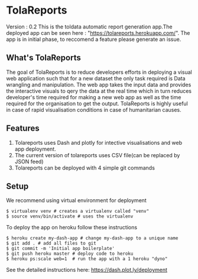 # TolaReports


Version : 0.2
This is the toldata automatic report generation app.The deployed app can be seen here : "https://tolareports.herokuapp.com/".
The app is in initial phase, to reccomend a feature please generate an issue.

## What's TolaReports
The goal of TolaReports is to reduce developers efforts in deploying a visual web application such that for a new dataset the only task required is Data wrangling and manipulation. The web app takes the input data and provides the interactive visuals to qery the data at the real time which in turn reduces developer's time required for making a new web app as well as the time required for the organisation to get the output. TolaReports is highly useful in case of rapid visualisation conditions in case of humanitarian causes.

## Features
1. Tolareports uses Dash and plotly for intective visualisations and web app deployment.
2. The current version of tolareports uses CSV file(can be replaced by JSON feed)
3. Tolareports can be deployed with 4 simple git commands

## Setup
We recommend using virtual environment for deployment
```$ git init        # initializes an empty git repo
$ virtualenv venv # creates a virtualenv called "venv"
$ source venv/bin/activate # uses the virtualenv
```

To deploy the app on heroku follow these instructions
```
$ heroku create my-dash-app # change my-dash-app to a unique name
$ git add . # add all files to git
$ git commit -m 'Initial app boilerplate'
$ git push heroku master # deploy code to heroku
$ heroku ps:scale web=1  # run the app with a 1 heroku "dyno"
```

See the detailed instructions here: https://dash.plot.ly/deployment
